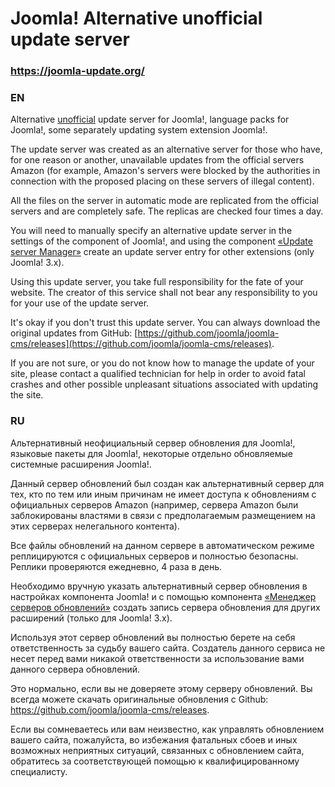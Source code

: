 # Joomla! Alternative unofficial update server

### https://joomla-update.org/

### EN

Alternative <u>unofficial</u> update server for Joomla!, language packs for Joomla!, some separately updating system extension Joomla!.

The update server was created as an alternative server for those who have, for one reason or another, unavailable updates from the official servers Amazon (for example, Amazon's servers were blocked by the authorities in connection with the proposed placing on these servers of illegal content).

All the files on the server in automatic mode are replicated from the official servers and are completely safe. The replicas are checked four times a day.

You will need to manually specify an alternative update server in the settings of the component of Joomla!, and using the component [«Update server Manager»](https://github.com/joomla-update-org/com_updsrv/releases/latest) create an update server entry for other extensions (only Joomla! 3.x).

Using this update server, you take full responsibility for the fate of your website. The creator of this service shall not bear any responsibility to you for your use of the update server.

It's okay if you don't trust this update server. You can always download the original updates from GitHub: [https://github.com/joomla/joomla-cms/releases](https://github.com/joomla/joomla-cms/releases).

If you are not sure, or you do not know how to manage the update of your site, please contact a qualified technician for help in order to avoid fatal crashes and other possible unpleasant situations associated with updating the site.

### RU

Альтернативный неофициальный сервер обновления для Joomla!, языковые пакеты для Joomla!, некоторые отдельно обновляемые системные расширения Joomla!.

Данный сервер обновлений был создан как альтернативный сервер для тех, кто по тем или иным причинам не имеет доступа к обновлениям с официальных серверов Amazon (например, сервера Amazon были заблокированы властями в связи с предполагаемым размещением на этих серверах нелегального контента).

Все файлы обновлений на данном сервере в автоматическом режиме реплицируются с официальных серверов и полностью безопасны. Реплики проверяются ежедневно, 4 раза в день.

Необходимо вручную указать альтернативный сервер обновления в настройках компонента Joomla! и с помощью компонента [«Менеджер серверов обновлений»](https://github.com/joomla-update-org/com_updsrv/releases/latest) создать запись сервера обновления для других расширений (только для Joomla! 3.x).

Используя этот сервер обновлений вы полностью берете на себя ответственность за судьбу вашего сайта. Создатель данного сервиса не несет перед вами никакой ответственности за использование вами данного сервера обновлений.

Это нормально, если вы не доверяете этому серверу обновлений. Вы всегда можете скачать оригинальные обновления с Github: https://github.com/joomla/joomla-cms/releases.

Если вы сомневаетесь или вам неизвестно, как управлять обновлением вашего сайта, пожалуйста, во избежания фатальных сбоев и иных возможных неприятных ситуаций, связанных с обновлением сайта, обратитесь за соответствующей помощью к квалифицированному специалисту.
